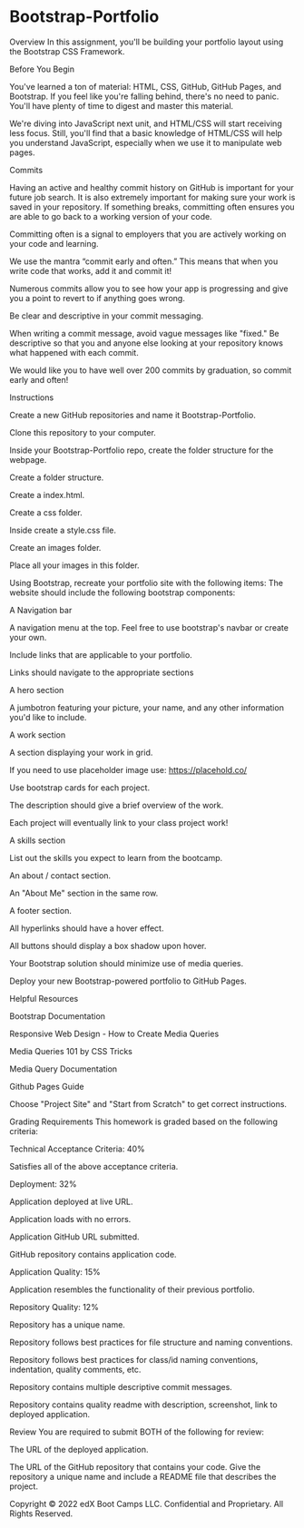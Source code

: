 # Bootstrap-Portfolio
 
Overview
In this assignment, you'll be building your portfolio layout using the Bootstrap CSS Framework.

Before You Begin


You've learned a ton of material: HTML, CSS, GitHub, GitHub Pages, and Bootstrap. If you feel like you're falling behind, there's no need to panic. You'll have plenty of time to digest and master this material.


We're diving into JavaScript next unit, and HTML/CSS will start receiving less focus. Still, you'll find that a basic knowledge of HTML/CSS will help you understand JavaScript, especially when we use it to manipulate web pages.



Commits


Having an active and healthy commit history on GitHub is important for your future job search. It is also extremely important for making sure your work is saved in your repository. If something breaks, committing often ensures you are able to go back to a working version of your code.


Committing often is a signal to employers that you are actively working on your code and learning.


We use the mantra “commit early and often.”  This means that when you write code that works, add it and commit it!


Numerous commits allow you to see how your app is progressing and give you a point to revert to if anything goes wrong.




Be clear and descriptive in your commit messaging.

When writing a commit message, avoid vague messages like "fixed." Be descriptive so that you and anyone else looking at your repository knows what happened with each commit.



We would like you to have well over 200 commits by graduation, so commit early and often!



Instructions


Create a new GitHub repositories and name it Bootstrap-Portfolio.


Clone this repository to your computer.


Inside your Bootstrap-Portfolio repo, create the folder structure for the webpage.


Create a folder structure.


Create a index.html.


Create a css folder.

Inside create a style.css file.





Create an images folder.

Place all your images in this folder.





Using Bootstrap, recreate your portfolio site with the following items:
The website should include the following bootstrap components:


A Navigation bar


A navigation menu at the top. Feel free to use bootstrap's navbar or create your own.


Include links that are applicable to your portfolio.

Links should navigate to the appropriate sections





A hero section

A jumbotron featuring your picture, your name, and any other information you'd like to include.



A work section


A section displaying your work in grid.

If you need to use placeholder image use: https://placehold.co/




Use bootstrap cards for each project.

The description should give a brief overview of the work.



Each project will eventually link to your class project work!




A skills section

List out the skills you expect to learn from the bootcamp.



An about / contact section.

An "About Me" section in the same row.



A footer section.


All hyperlinks should have a hover effect.


All buttons should display a box shadow upon hover.






Your Bootstrap solution should minimize use of media queries.


Deploy your new Bootstrap-powered portfolio to GitHub Pages.



Helpful Resources


Bootstrap Documentation


Responsive Web Design - How to Create Media Queries


Media Queries 101 by CSS Tricks


Media Query Documentation


Github Pages Guide

Choose "Project Site" and "Start from Scratch" to get correct instructions.




Grading Requirements
This homework is graded based on the following criteria:

Technical Acceptance Criteria: 40%

Satisfies all of the above acceptance criteria.


Deployment: 32%


Application deployed at live URL.


Application loads with no errors.


Application GitHub URL submitted.


GitHub repository contains application code.



Application Quality: 15%

Application resembles the functionality of their previous portfolio.


Repository Quality: 12%


Repository has a unique name.


Repository follows best practices for file structure and naming conventions.


Repository follows best practices for class/id naming conventions, indentation, quality comments, etc.


Repository contains multiple descriptive commit messages.


Repository contains quality readme with description, screenshot, link to deployed application.



Review
You are required to submit BOTH of the following for review:


The URL of the deployed application.


The URL of the GitHub repository that contains your code. Give the repository a unique name and include a README file that describes the project.




Copyright
© 2022 edX Boot Camps LLC. Confidential and Proprietary. All Rights Reserved.
